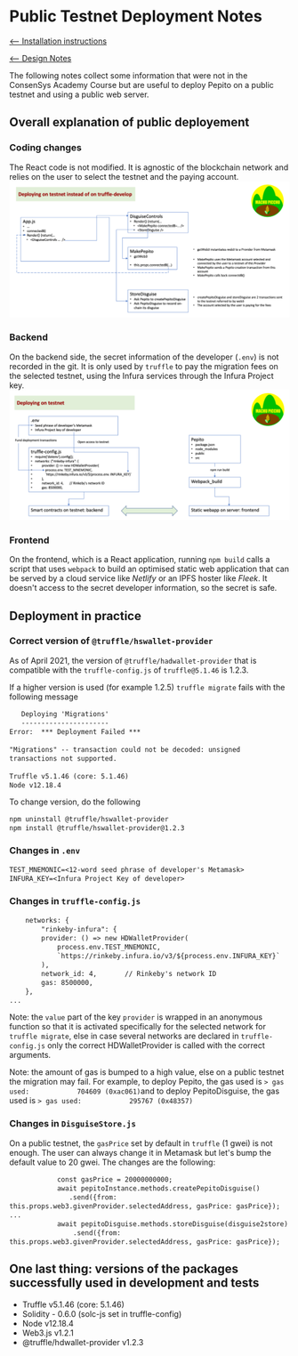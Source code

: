 # Public Testnet Deployment Notes
[<-- Installation instructions](./README.md)

[<-- Design Notes](./Design%20notes.md)

The following notes collect some information that were not in the ConsenSys Academy Course but are useful to deploy Pepito on a public testnet and using a public web server.

## Overall explanation of public deployement 
### Coding changes
The React code is not modified. It is agnostic of the blockchain network and relies on the user to select the testnet and the paying account. 
![Testnet changes](./Deployment%20notes.png)

### Backend
On the backend side, the secret information of the developer (`.env`) is not recorded in the git. It is only used by `truffle` to pay the migration fees on the selected testnet, using the Infura services through the Infura Project key.
![Deployment](./Deployment.png)

### Frontend
On the frontend, which is a React application, running `npm build` calls a script that uses `webpack` to build an optimised static web application that can be served by a cloud service like _Netlify_ or an IPFS hoster like _Fleek_. It doesn't access to the secret developer information, so the secret is safe.

## Deployment in practice
### Correct version of `@truffle/hswallet-provider`
As of April 2021, the version of `@truffle/hadwallet-provider` that is compatible with the `truffle-config.js` of `truffle@5.1.46` is 1.2.3. 

If a higher version is used (for example 1.2.5) `truffle migrate` fails with the following message
```
   Deploying 'Migrations'
   ----------------------
Error:  *** Deployment Failed ***

"Migrations" -- transaction could not be decoded: unsigned transactions not supported.

Truffle v5.1.46 (core: 5.1.46)
Node v12.18.4

```

To change version, do the following
```
npm uninstall @truffle/hswallet-provider
npm install @truffle/hswallet-provider@1.2.3
```

### Changes in `.env`
```
TEST_MNEMONIC=<12-word seed phrase of developer's Metamask>
INFURA_KEY=<Infura Project Key of developer>
```
### Changes in `truffle-config.js`
```
    networks: {
        "rinkeby-infura": {
        provider: () => new HDWalletProvider(
            process.env.TEST_MNEMONIC,
            `https://rinkeby.infura.io/v3/${process.env.INFURA_KEY}`
        ),
        network_id: 4,       // Rinkeby's network ID
        gas: 8500000,
    },
...
```
Note: the `value` part of the key `provider` is wrapped in an anonymous function so that it is activated specifically for the selected network for `truffle migrate`, else in case several networks are declared in `truffle-config.js` only the correct HDWalletProvider is called with the correct arguments.

Note: the amount of gas is bumped to a high value, else on a public testnet the migration may fail. For example, to deploy Pepito, the gas used is `> gas used:            704609 (0xac061)`and to deploy PepitoDisguise, the gas used is `> gas used:            295767 (0x48357)`

### Changes in `DisguiseStore.js`
On a public testnet, the `gasPrice` set by default in `truffle` (1 gwei) is not enough. The user can always change it in Metamask but let's bump the default value to 20 gwei. The changes are the following:
```
            const gasPrice = 20000000000;
            await pepitoInstance.methods.createPepitoDisguise()
               .send({from: this.props.web3.givenProvider.selectedAddress, gasPrice: gasPrice});
...
            await pepitoDisguise.methods.storeDisguise(disguise2store)
                .send({from: this.props.web3.givenProvider.selectedAddress, gasPrice: gasPrice});
```

## One last thing: versions of the packages successfully used in development and tests
* Truffle v5.1.46 (core: 5.1.46)
* Solidity - 0.6.0 (solc-js set in truffle-config)
* Node v12.18.4
* Web3.js v1.2.1
* @truffle/hdwallet-provider v1.2.3